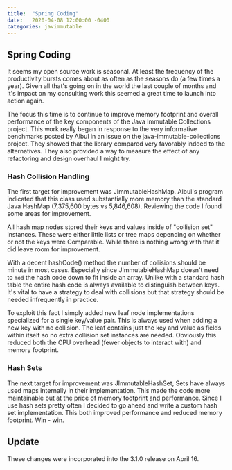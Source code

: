 ```yaml
---
title:  "Spring Coding"
date:   2020-04-08 12:00:00 -0400
categories: javimmutable
---
```

## Spring Coding

It seems my open source work is seasonal.  At least the frequency of the productivity bursts comes about as often as the seasons do (a few times a year).  Given all that's going on in the world the last couple of months and it's impact on my consulting work this seemed a great time to launch into action again.

The focus this time is to continue to improve memory footprint and overall performance of the key components of the Java Immutable Collections project.  This work really began in response to the very informative benchmarks posted by Albul in an issue on the java-immutable-collections project.  They showed that the library compared very favorably indeed to the alternatives.  They also provided a way to measure the effect of any refactoring and design overhaul I might try.

### Hash Collision Handling

The first target for improvement was JImmutableHashMap.  Albul's program indicated that this class used substantially more memory than the standard Java HashMap (7,375,600 bytes vs 5,846,608).  Reviewing the code I found some areas for improvement.

All hash map nodes stored their keys and values inside of "collision set" instances.  These were either little lists or tree maps depending on whether or not the keys were Comparable.  While there is nothing wrong with that it did leave room for improvement.

With a decent hashCode() method the number of collisions should be minute in most cases.  Especially since JImmutableHashMap doesn't need to `mod` the hash code down to fit inside an array.  Unlike with a standard hash table the entire hash code is always available to distinguish between keys.  It's vital to have a strategy to deal with collisions but that strategy should be needed infrequently in practice.

To exploit this fact I simply added new leaf node implementations specialized for a single key/value pair.  This is always used when adding a new key with no collision.  The leaf contains just the key and value as fields within itself so no extra collision set instances are needed.  Obviously this reduced both the CPU overhead (fewer objects to interact with) and memory footprint.

### Hash Sets

The next target for improvement was JImmutableHashSet,  Sets have always used maps internally in their implementation.  This made the code more maintainable but at the price of memory footprint and performance.  Since I use hash sets pretty often I decided to go ahead and write a custom hash set implementation.  This both improved performance and reduced memory footprint.  Win - win.

## Update

These changes were incorporated into the 3.1.0 release on April 16.

